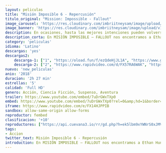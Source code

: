 ```yaml
---
layout: peliculas
title: "Misión Imposible 6 - Repercusión"
titulo_original: "Mission: Impossible - Fallout"
image_carousel: 'https://res.cloudinary.com/imbriitneysam/image/upload/v1542063895/mision-poster-min.jpg'
image_banner: 'https://res.cloudinary.com/imbriitneysam/image/upload/v1542063895/mision-banner-min.jpg'
description: En ocasiones, hasta las mejores intenciones pueden volverse contra nosotros. En MISIÓN IMPOSIBLE – FALLOUT nos encontramos a Ethan Hunt (Tom Cruise) y su equipo en el FMI (Alec Baldwin, Simon Pegg, Ving Rhames), junto con algunos aliados conocidos (Rebecca Ferguson, Michelle Monaghan) en una carrera contrarreloj después de una misión fallida. Henry Cavill, Angela Bassett y Vanessa Kirby también se unen al dinámico reparto, mientras que el director Christopher McQuarrie vuelve a ponerse al timón.
description_corta: En MISIÓN IMPOSIBLE – FALLOUT nos encontramos a Ethan Hunt (Tom Cruise) y su equipo en el FMI, junto con algunos aliados conocidos en una carrera contrarreloj después de una misión fallida....
category: 'peliculas'
idioma: 'Latino'
descargas: 'yes'
descargas2:
    descarga-1: ["1", "https://oload.fun/f/ezQdeHjJL1A", "https://www.google.com/s2/favicons?domain=openload.co","OpenLoad","https://res.cloudinary.com/imbriitneysam/image/upload/v1541473684/mexico.png", "Latino", "Full HD"]
    descarga-2: ["2", "https://www.rapidvideo.com/d/FX57RA6WAK", "https://www.google.com/s2/favicons?domain=www.rapidvideo.com","RapidVideo","https://res.cloudinary.com/imbriitneysam/image/upload/v1541473684/mexico.png", "Latino", "Full HD"]
nuevo: 'new_peliculas'
anio: '2018'
duracion: '2h 27 min'
estrellas: '5'
calidad: 'Full HD'
genero: Acción, Ciencia Ficción, Suspenso, Aventura
trailer: https://www.youtube.com/embed/7uDrGWxTXp0
embed: https://www.youtube.com/embed/7uDrGWxTXp0?rel=0&amp;hd=1&border=0&wmode=opaque&enablejsapi=1&modestbranding=1&controls=1&showinfo=1
iframe: https://www.rapidvideo.com/e/FX14HJPPIB
sandbox: allow-same-origin allow-forms
reproductor: fembed
clasificacion: '+10'
reproductores: ["https://api.cuevana3.io/rr/gd.php?h=ek5lbm9xYWNrS0xJMVp5b21KREk0dFBLbjVkaHhkRGdrOG1jbnBpUnhhS1Yxb2FnaXRIVXZLdkZZNStlMjZ2YjJOeWtxb0Rjd09yWHZKS2RuYy9Td01tU3FadVkyUT09"]
tags:
- Accion
twitter_text: Misión Imposible 6 - Repercusión
introduction: En MISIÓN IMPOSIBLE – FALLOUT nos encontramos a Ethan Hunt (Tom Cruise) y su equipo en el FMI, junto con algunos aliados conocidos en una carrera contrarreloj después de una misión fallida....
---
```












